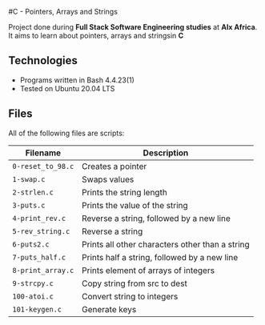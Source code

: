 #C - Pointers, Arrays and Strings

Project done during **Full Stack Software Engineering studies** at **Alx Africa**. It aims to learn about pointers, arrays and stringsin **C**
## Technologies
* Programs written in Bash 4.4.23(1)
* Tested on Ubuntu 20.04 LTS

## Files
All of the following files are scripts:

| Filename | Description |
| -------- | ----------- |
| `0-reset_to_98.c` | Creates a pointer |
| `1-swap.c` | Swaps values |
| `2-strlen.c` | Prints the string length |
| `3-puts.c` | Prints the value of the string |
| `4-print_rev.c` | Reverse a string, followed by a new line |
| `5-rev_string.c` | Reverse a string |
| `6-puts2.c` | Prints all other characters other than a string |
| `7-puts_half.c` | Prints half a string, followed by a new line |
| `8-print_array.c` | Prints element of arrays of integers |
| `9-strcpy.c` | Copy string from src to dest |
| `100-atoi.c` | Convert string to integers|
| `101-keygen.c` | Generate keys |



